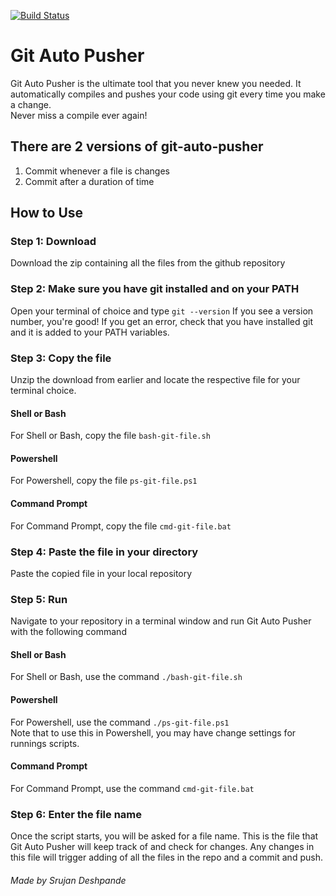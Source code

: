 [![Build Status](https://travis-ci.com/srujandeshpande/git-auto-pusher.svg?branch=master)](https://travis-ci.com/srujandeshpande/git-auto-pusher)
# Git Auto Pusher  
Git Auto Pusher is the ultimate tool that you never knew you needed. It automatically compiles and pushes your code using git every time you make a change.  
Never miss a compile ever again!  

## There are 2 versions of git-auto-pusher  
1. Commit whenever a file is changes
2. Commit after a duration of time

## How to Use

### Step 1: Download
Download the zip containing all the files from the github repository  

### Step 2: Make sure you have git installed and on your PATH
Open your terminal of choice and type
```git --version```
If you see a version number, you're good! If you get an error, check that you have installed git and it is added to your PATH variables.

### Step 3: Copy the file
Unzip the download from earlier and locate the respective file for your terminal choice.
#### Shell or Bash
For Shell or Bash, copy the file ```bash-git-file.sh```
#### Powershell
For Powershell, copy the file ```ps-git-file.ps1```
#### Command Prompt
For Command Prompt, copy the file ```cmd-git-file.bat```

### Step 4: Paste the file in your directory
Paste the copied file in your local repository

### Step 5: Run
Navigate to your repository in a terminal window and run Git Auto Pusher with the following command
#### Shell or Bash
For Shell or Bash, use the command ```./bash-git-file.sh```
#### Powershell
For Powershell, use the command ```./ps-git-file.ps1```  
Note that to use this in Powershell, you may have change settings for runnings scripts.
#### Command Prompt
For Command Prompt, use the command ```cmd-git-file.bat```

### Step 6: Enter the file name
Once the script starts, you will be asked for a file name. This is the file that Git Auto Pusher will keep track of and check for changes. Any changes in this file will trigger adding of all the files in the repo and a commit and push.  

###### Made by Srujan Deshpande
